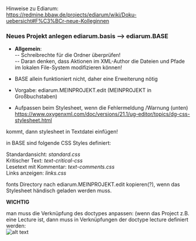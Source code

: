 Hinweise zu Ediarum:    
https://redmine.bbaw.de/projects/ediarum/wiki/Doku-uebersicht#F%C3%BCr-neue-Kolleginnen   

### Neues Projekt anlegen ediarum.basis --> ediarum.BASE    
- **Allgemein**:    
-- Schreibrechte für die Ordner überprüfen!       
-- Daran denken, dass Aktionen im XML-Author die Dateien und Pfade im lokalen File-System modifizieren können!     

- BASE allein funktioniert nicht, daher eine Erweiterung nötig    
- Vorgabe: ediarum.MEINPROJEKT.edit (MEINPROJEKT in Großbuchstaben)       
- Aufpassen beim Stylesheet, wenn die Fehlermeldung /Warnung (unten)        
https://www.oxygenxml.com/doc/versions/21.1/ug-editor/topics/dg-css-stylesheet.html

kommt, dann stylesheet in Textdatei einfügen!     

in BASE sind folgende CSS Styles definiert:   

Standardansicht:  *standard.css*          
Kritischer Text: *text-critical-css*      
Lesetext mit Kommentar:   *text-comments.css*     
Links anzeigen:    *links.css*              

fonts Directory nach ediarum.MEINPROJEKT.edit kopieren(?), wenn das Stylesheet händisch geladen werden muss.    

**WICHTIG**   

man muss die Verknüpfung des doctypes anpassen: (wenn das Project z.B. eine Lecture ist, dann muss in Verknüpfungen der doctype lecture definiert werden:   
![alt text](https://github.com/topoi/Telota/blob/master/Projekte/Bildschirmfoto%20von%202020-01-03%2013-57-40.png)
